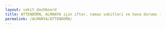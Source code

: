 ```yaml
---
layout: vakit_dashboard
title: ATTENDORN, ALMANYA için iftar, namaz vakitleri ve hava durumu - ilçe/eyalet seç
permalink: /ALMANYA/ATTENDORN/
---
```


<script type="text/javascript">
  var GLOBAL_COUNTRY = 'ALMANYA';
  var GLOBAL_CITY = 'ATTENDORN';
  var GLOBAL_STATE = '';
  var lat = 72;
  var lon = 21;
</script>
